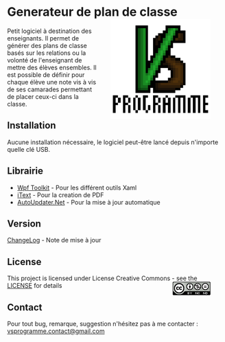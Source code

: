 # Generateur de plan de classe<a href="https://github.com/VincentSinel"><img align="right" src="https://raw.githubusercontent.com/VincentSinel/Image/master/Icone.png" width="233" style="margin:0px 30px" alt="VS Programme"></a>

Petit logiciel à destination des enseignants. Il permet de générer des plans de classe basés sur les relations ou la volonté de l'enseignant de mettre des élèves ensembles. Il est possible de définir pour chaque élève une note vis à vis de ses camarades permettant de placer ceux-ci dans la classe.

## Installation

Aucune installation nécessaire, le logiciel peut-être lancé depuis n'importe quelle clé USB.

## Librairie

* [Wpf Toolkit](https://github.com/xceedsoftware/wpftoolkit) - Pour les différent outils Xaml
* [iText](https://github.com/itext/itextsharp) - Pour la creation de PDF
* [AutoUpdater.Net](https://github.com/ravibpatel/AutoUpdater.NET) - Pour la mise à jour automatique

## Version

[ChangeLog](Note%20Mise%20A%20Jour.txt) - Note de mise à jour

## License

This project is licensed under License Creative Commons - see the [LICENSE](https://creativecommons.org/licenses/by-nc-nd/4.0/) for details<a href="https://creativecommons.org/licenses/by-nc-nd/4.0/"><img align="right" src="https://raw.githubusercontent.com/VincentSinel/Image/master/License%20Creative%20Commons.png" width="88" style="margin:0px 30px" alt="VS Programme"></a>

## Contact

Pour tout bug, remarque, suggestion n'hésitez pas à me contacter :
vsprogramme.contact@gmail.com

